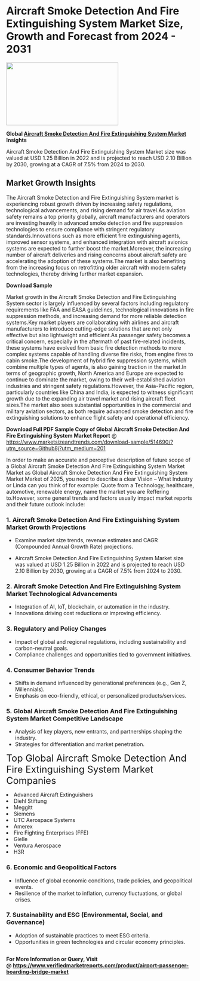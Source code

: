 <H1>Aircraft Smoke Detection And Fire Extinguishing System Market Size, Growth and Forecast from 2024 - 2031</H1><img class="aligncenter size-medium wp-image-584254" src="https://thirdeyenews.in/wp-content/uploads/2024/09/Global-Market-Research-300x168.jpeg" alt="" width="300" height="168" /><p><strong>Global&nbsp;<a href="https://www.marketsizeandtrends.com/download-sample/514690/?utm_source=Github8j?utm_medium=201">Aircraft Smoke Detection And Fire Extinguishing System Market</a> Insights</strong></p><p>Aircraft Smoke Detection And Fire Extinguishing System Market size was valued at USD 1.25 Billion in 2022 and is projected to reach USD 2.10 Billion by 2030, growing at a CAGR of 7.5% from 2024 to 2030.</p><p><h2>Market Growth Insights</h2> <p>The Aircraft Smoke Detection and Fire Extinguishing System market is experiencing robust growth driven by increasing safety regulations, technological advancements, and rising demand for air travel.As aviation safety remains a top priority globally, aircraft manufacturers and operators are investing heavily in advanced smoke detection and fire suppression technologies to ensure compliance with stringent regulatory standards.Innovations such as more efficient fire extinguishing agents, improved sensor systems, and enhanced integration with aircraft avionics systems are expected to further boost the market.Moreover, the increasing number of aircraft deliveries and rising concerns about aircraft safety are accelerating the adoption of these systems.The market is also benefiting from the increasing focus on retrofitting older aircraft with modern safety technologies, thereby driving further market expansion.</p> <p><strong>Download Sample</strong></p> <p>Market growth in the Aircraft Smoke Detection and Fire Extinguishing System sector is largely influenced by several factors including regulatory requirements like FAA and EASA guidelines, technological innovations in fire suppression methods, and increasing demand for more reliable detection systems.Key market players are collaborating with airlines and aircraft manufacturers to introduce cutting-edge solutions that are not only effective but also lightweight and efficient.As passenger safety becomes a critical concern, especially in the aftermath of past fire-related incidents, these systems have evolved from basic fire detection methods to more complex systems capable of handling diverse fire risks, from engine fires to cabin smoke.The development of hybrid fire suppression systems, which combine multiple types of agents, is also gaining traction in the market.In terms of geographic growth, North America and Europe are expected to continue to dominate the market, owing to their well-established aviation industries and stringent safety regulations.However, the Asia-Pacific region, particularly countries like China and India, is expected to witness significant growth due to the expanding air travel market and rising aircraft fleet sizes.The market also sees substantial opportunities in the commercial and military aviation sectors, as both require advanced smoke detection and fire extinguishing solutions to enhance flight safety and operational efficiency.</p> <p><span class=""><strong>Download Full PDF Sample Copy of Global Aircraft Smoke Detection And Fire Extinguishing System Market Report</strong> @ <a href="https://www.marketsizeandtrends.com/download-sample/514690/?utm_source=Github8j?utm_medium=201" target="_blank">https://www.marketsizeandtrends.com/download-sample/514690/?utm_source=Github8j?utm_medium=201</a></span></p><p>In order to make an accurate and perceptive description of future scope of a Global&nbsp;Aircraft Smoke Detection And Fire Extinguishing System Market Market as Global&nbsp;Aircraft Smoke Detection And Fire Extinguishing System Market Market of 2025, you need to describe a clear Vision &ndash; What Industry or Linda can you think of for example: Quote from a Technology, healthcare, automotive, renewable energy, name the market you are Reffering to.However, some general trends and factors usually impact market reports and their future outlook include:</p><h3>1.&nbsp;<strong>Aircraft Smoke Detection And Fire Extinguishing System Market Growth Projections</strong></h3><ul><li>Examine market size trends, revenue estimates and CAGR (Compounded Annual Growth Rate) projections.</li><li><p>Aircraft Smoke Detection And Fire Extinguishing System Market size was valued at USD 1.25 Billion in 2022 and is projected to reach USD 2.10 Billion by 2030, growing at a CAGR of 7.5% from 2024 to 2030.</p></li></ul><h3>2.&nbsp;<strong>Aircraft Smoke Detection And Fire Extinguishing System Market Technological Advancements</strong></h3><ul><li>Integration of AI, IoT, blockchain, or automation in the industry.</li><li>Innovations driving cost reductions or improving efficiency.</li></ul><h3>3.&nbsp;<strong>Regulatory and Policy Changes</strong></h3><ul><li>Impact of global and regional regulations, including sustainability and carbon-neutral goals.</li><li>Compliance challenges and opportunities tied to government initiatives.</li></ul><h3>4.&nbsp;<strong>Consumer Behavior Trends</strong></h3><ul><li>Shifts in demand influenced by generational preferences (e.g., Gen Z, Millennials).</li><li>Emphasis on eco-friendly, ethical, or personalized products/services.</li></ul><h3>5.&nbsp;<strong>Global Aircraft Smoke Detection And Fire Extinguishing System Market Competitive Landscape</strong></h3><ul><li>Analysis of key players, new entrants, and partnerships shaping the industry.</li><li>Strategies for differentiation and market penetration.</li></ul><p data-pm-slice="1 1 []"><span style="color: inherit; font-family: inherit; font-size: 25px;">Top Global Aircraft Smoke Detection And Fire Extinguishing System Market Companies</span></p><div class="" data-test-id=""><p><li>Advanced Aircraft Extinguishers</li><li> Diehl Stiftung</li><li> Meggitt</li><li> Siemens</li><li> UTC Aerospace Systems</li><li> Amerex</li><li> Fire Fighting Enterprises (FFE)</li><li> Gielle</li><li> Ventura Aerospace</li><li> H3R</li></p></div><h3>6.&nbsp;<strong>Economic and Geopolitical Factors</strong></h3><ul><li>Influence of global economic conditions, trade policies, and geopolitical events.</li><li>Resilience of the market to inflation, currency fluctuations, or global crises.</li></ul><h3>7.&nbsp;<strong>Sustainability and ESG (Environmental, Social, and Governance)</strong></h3><ul><li>Adoption of sustainable practices to meet ESG criteria.</li><li>Opportunities in green technologies and circular economy principles.</li></ul><h2><strong style="font-size: 14px;">For More Information or Query, Visit @&nbsp;</strong><a style="background-color: #ffffff; font-size: 14px;" href="https://www.marketsizeandtrends.com/report/aircraft-smoke-detection-and-fire-extinguishing-system-market/" target="_blank">https://www.verifiedmarketreports.com/product/airport-passenger-boarding-bridge-market</a></h2>